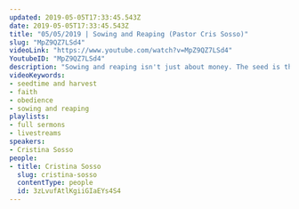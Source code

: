 ```yaml
---
updated: 2019-05-05T17:33:45.543Z
date: 2019-05-05T17:33:45.543Z
title: "05/05/2019 | Sowing and Reaping (Pastor Cris Sosso)"
slug: "MpZ9QZ7LSd4"
videoLink: "https://www.youtube.com/watch?v=MpZ9QZ7LSd4"
YoutubeID: "MpZ9QZ7LSd4"
description: "Sowing and reaping isn't just about money. The seed is the Word of God. We have to walk by faith and obey the instructions God has given us. This sermon was delivered by Pastor Cristina Sosso at Freedom Fellowship Church on May 5th 2018."
videoKeywords:
- seedtime and harvest
- faith
- obedience
- sowing and reaping
playlists:
- full sermons
- livestreams
speakers:
- Cristina Sosso
people:
- title: Cristina Sosso
  slug: cristina-sosso
  contentType: people
  id: 3zLvufAtlKgiiGIaEYs4S4
---
```

